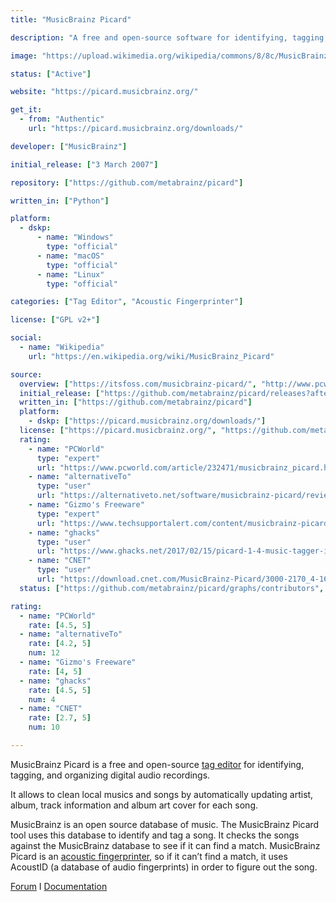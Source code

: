 ```yaml
---
title: "MusicBrainz Picard"

description: "A free and open-source software for identifying, tagging, and organizing digital audio recordings"

image: "https://upload.wikimedia.org/wikipedia/commons/8/8c/MusicBrainz_Picard_logo.svg"

status: ["Active"]

website: "https://picard.musicbrainz.org/"

get_it:
  - from: "Authentic"
    url: "https://picard.musicbrainz.org/downloads/"

developer: ["MusicBrainz"]

initial_release: ["3 March 2007"]

repository: ["https://github.com/metabrainz/picard"]

written_in: ["Python"]

platform:
  - dskp:
      - name: "Windows"
        type: "official"
      - name: "macOS"
        type: "official"
      - name: "Linux"
        type: "official"

categories: ["Tag Editor", "Acoustic Fingerprinter"]

license: ["GPL v2+"]

social:
  - name: "Wikipedia"
    url: "https://en.wikipedia.org/wiki/MusicBrainz_Picard"

source:
  overview: ["https://itsfoss.com/musicbrainz-picard/", "http://www.pcworld.com/article/232471/musicbrainz_picard.html", "https://picard.musicbrainz.org/"]
  initial_release: ["https://github.com/metabrainz/picard/releases?after=release-0.9.0alpha4"]
  written_in: ["https://github.com/metabrainz/picard"]
  platform:
    - dskp: ["https://picard.musicbrainz.org/downloads/"]
  license: ["https://picard.musicbrainz.org/", "https://github.com/metabrainz/picard/blob/master/COPYING.txt"]
  rating:
    - name: "PCWorld"
      type: "expert"
      url: "https://www.pcworld.com/article/232471/musicbrainz_picard.html"
    - name: "alternativeTo"
      type: "user"
      url: "https://alternativeto.net/software/musicbrainz-picard/reviews/"
    - name: "Gizmo's Freeware"
      type: "expert"
      url: "https://www.techsupportalert.com/content/musicbrainz-picard.htm-0"
    - name: "ghacks"
      type: "user"
      url: "https://www.ghacks.net/2017/02/15/picard-1-4-music-tagger-is-out/"
    - name: "CNET"
      type: "user"
      url: "https://download.cnet.com/MusicBrainz-Picard/3000-2170_4-166444.html"
  status: ["https://github.com/metabrainz/picard/graphs/contributors", "https://community.metabrainz.org/c/picard"]

rating:
  - name: "PCWorld"
    rate: [4.5, 5]
  - name: "alternativeTo"
    rate: [4.2, 5]
    num: 12
  - name: "Gizmo's Freeware"
    rate: [4, 5]
  - name: "ghacks"
    rate: [4.5, 5]
    num: 4
  - name: "CNET"
    rate: [2.7, 5]
    num: 10

---
```

  MusicBrainz Picard is a free and open-source [tag editor](/categories/tag-editor) for identifying, tagging, and organizing digital audio recordings.
  
  It allows to clean local musics and songs by automatically updating artist, album, track information and album art cover for each song.
  
  MusicBrainz is an open source database of music. The MusicBrainz Picard tool uses this database to identify and tag a song. It checks the songs against the MusicBrainz database to see if it can find a match. MusicBrainz Picard is an [acoustic fingerprinter](/categories/acoustic-fingerprinter), so if it can’t find a match, it uses AcoustID (a database of audio fingerprints) in order to figure out the song.
  
  [Forum](https://community.metabrainz.org/c/picard) I [Documentation](https://picard.musicbrainz.org/docs/)
  
